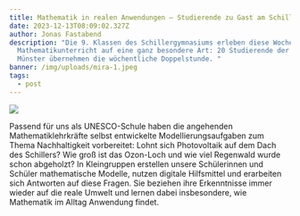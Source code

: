 ```yaml
---
title: Mathematik in realen Anwendungen – Studierende zu Gast am Schiller
date: 2023-12-13T08:09:02.327Z
author: Jonas Fastabend
description: "Die 9. Klassen des Schillergymnasiums erleben diese Woche
  Mathematikunterricht auf eine ganz besondere Art: 20 Studierende der Uni
  Münster übernehmen die wöchentliche Doppelstunde. "
banner: /img/uploads/mira-1.jpeg
tags:
  - post
---
```

![](/img/uploads/mira-2.jpeg)

Passend für uns als UNESCO-Schule haben die angehenden Mathematiklehrkräfte selbst entwickelte Modellierungsaufgaben zum Thema Nachhaltigkeit vorbereitet: Lohnt sich Photovoltaik auf dem Dach des Schillers? Wie groß ist das Ozon-Loch und wie viel Regenwald wurde schon abgeholzt? In Kleingruppen erstellen unsere Schülerinnen und Schüler mathematische Modelle, nutzen digitale Hilfsmittel und erarbeiten sich Antworten auf diese Fragen. Sie beziehen ihre Erkenntnisse immer wieder auf die reale Umwelt und lernen dabei insbesondere, wie Mathematik im Alltag Anwendung findet.